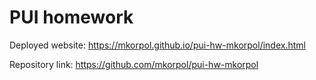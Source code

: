 # PUI homework

Deployed website: https://mkorpol.github.io/pui-hw-mkorpol/index.html

Repository link: https://github.com/mkorpol/pui-hw-mkorpol
